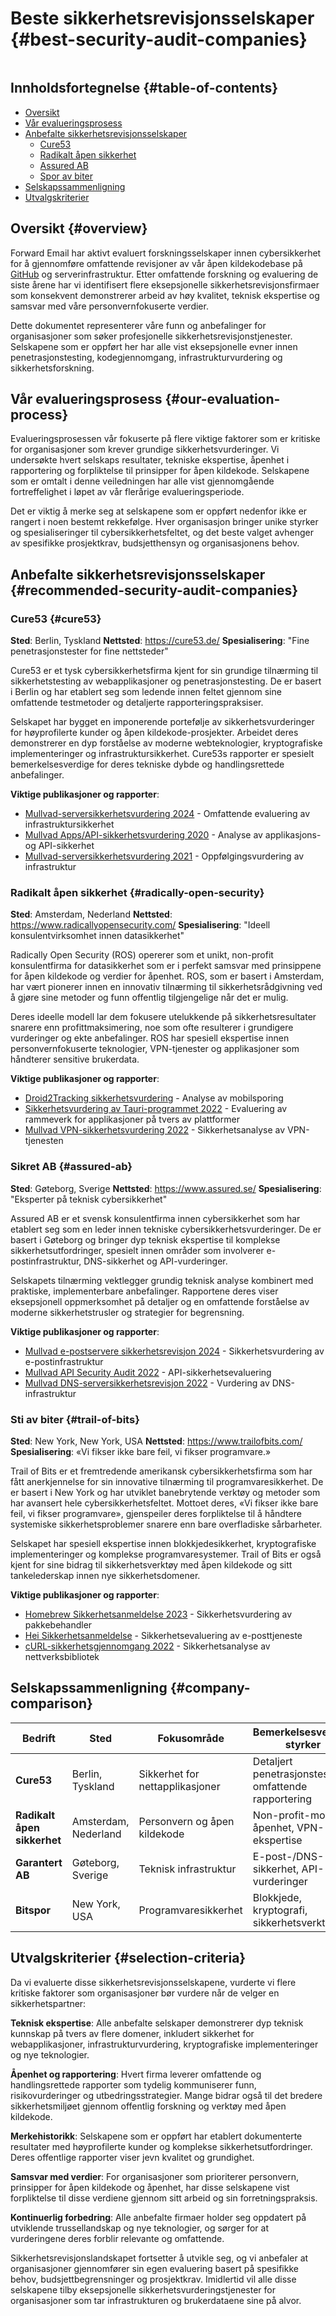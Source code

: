 # Beste sikkerhetsrevisjonsselskaper {#best-security-audit-companies}

<img loading="lazy" src="/img/articles/security-audit.webp" alt="" class="rounded-lg" />

## Innholdsfortegnelse {#table-of-contents}

* [Oversikt](#overview)
* [Vår evalueringsprosess](#our-evaluation-process)
* [Anbefalte sikkerhetsrevisjonsselskaper](#recommended-security-audit-companies)
  * [Cure53](#cure53)
  * [Radikalt åpen sikkerhet](#radically-open-security)
  * [Assured AB](#assured-ab)
  * [Spor av biter](#trail-of-bits)
* [Selskapssammenligning](#company-comparison)
* [Utvalgskriterier](#selection-criteria)

## Oversikt {#overview}

Forward Email har aktivt evaluert forskningsselskaper innen cybersikkerhet for å gjennomføre omfattende revisjoner av vår åpen kildekodebase på [GitHub](https://github.com/forwardemail) og serverinfrastruktur. Etter omfattende forskning og evaluering de siste årene har vi identifisert flere eksepsjonelle sikkerhetsrevisjonsfirmaer som konsekvent demonstrerer arbeid av høy kvalitet, teknisk ekspertise og samsvar med våre personvernfokuserte verdier.

Dette dokumentet representerer våre funn og anbefalinger for organisasjoner som søker profesjonelle sikkerhetsrevisjonstjenester. Selskapene som er oppført her har alle vist eksepsjonelle evner innen penetrasjonstesting, kodegjennomgang, infrastrukturvurdering og sikkerhetsforskning.

## Vår evalueringsprosess {#our-evaluation-process}

Evalueringsprosessen vår fokuserte på flere viktige faktorer som er kritiske for organisasjoner som krever grundige sikkerhetsvurderinger. Vi undersøkte hvert selskaps resultater, tekniske ekspertise, åpenhet i rapportering og forpliktelse til prinsipper for åpen kildekode. Selskapene som er omtalt i denne veiledningen har alle vist gjennomgående fortreffelighet i løpet av vår flerårige evalueringsperiode.

Det er viktig å merke seg at selskapene som er oppført nedenfor ikke er rangert i noen bestemt rekkefølge. Hver organisasjon bringer unike styrker og spesialiseringer til cybersikkerhetsfeltet, og det beste valget avhenger av spesifikke prosjektkrav, budsjetthensyn og organisasjonens behov.

## Anbefalte sikkerhetsrevisjonsselskaper {#recommended-security-audit-companies}

### Cure53 {#cure53}

**Sted**: Berlin, Tyskland
**Nettsted**: <https://cure53.de/>
**Spesialisering**: "Fine penetrasjonstester for fine nettsteder"

Cure53 er et tysk cybersikkerhetsfirma kjent for sin grundige tilnærming til sikkerhetstesting av webapplikasjoner og penetrasjonstesting. De er basert i Berlin og har etablert seg som ledende innen feltet gjennom sine omfattende testmetoder og detaljerte rapporteringspraksiser.

Selskapet har bygget en imponerende portefølje av sikkerhetsvurderinger for høyprofilerte kunder og åpen kildekode-prosjekter. Arbeidet deres demonstrerer en dyp forståelse av moderne webteknologier, kryptografiske implementeringer og infrastruktursikkerhet. Cure53s rapporter er spesielt bemerkelsesverdige for deres tekniske dybde og handlingsrettede anbefalinger.

**Viktige publikasjoner og rapporter**:

* [Mullvad-serversikkerhetsvurdering 2024](https://cure53.de/pentest-report_mullvad\_2024\_v1.pdf) - Omfattende evaluering av infrastruktursikkerhet
* [Mullvad Apps/API-sikkerhetsvurdering 2020](https://cure53.de/pentest-report_mullvad\_2020\_v2.pdf) - Analyse av applikasjons- og API-sikkerhet
* [Mullvad-serversikkerhetsvurdering 2021](https://cure53.de/pentest-report_mullvad\_2021\_v1.pdf) - Oppfølgingsvurdering av infrastruktur

### Radikalt åpen sikkerhet {#radically-open-security}

**Sted**: Amsterdam, Nederland
**Nettsted**: <https://www.radicallyopensecurity.com/>
**Spesialisering**: "Ideell konsulentvirksomhet innen datasikkerhet"

Radically Open Security (ROS) opererer som et unikt, non-profit konsulentfirma for datasikkerhet som er i perfekt samsvar med prinsippene for åpen kildekode og verdier for åpenhet. ROS, som er basert i Amsterdam, har vært pionerer innen en innovativ tilnærming til sikkerhetsrådgivning ved å gjøre sine metoder og funn offentlig tilgjengelige når det er mulig.

Deres ideelle modell lar dem fokusere utelukkende på sikkerhetsresultater snarere enn profittmaksimering, noe som ofte resulterer i grundigere vurderinger og ekte anbefalinger. ROS har spesiell ekspertise innen personvernfokuserte teknologier, VPN-tjenester og applikasjoner som håndterer sensitive brukerdata.

**Viktige publikasjoner og rapporter**:

* [Droid2Tracking sikkerhetsvurdering](https://github.com/radicallyopensecurity/ros-website/blob/main/ros-public-reports/ROS%20-%20OnNet%20-%20OF-Droid2Tracking%20the%20Trackers%20-%202022.pdf) - Analyse av mobilsporing
* [Sikkerhetsvurdering av Tauri-programmet 2022](https://github.com/radicallyopensecurity/ros-website/blob/main/ros-public-reports/ROS%20-%20The%20Tauri%20Programme%20-2022.pdf) - Evaluering av rammeverk for applikasjoner på tvers av plattformer
* [Mullvad VPN-sikkerhetsvurdering 2022](https://github.com/radicallyopensecurity/ros-website/blob/main/ros-public-reports/ROS%20-%20Mullvad%20VPN%202022.pdf) - Sikkerhetsanalyse av VPN-tjenesten

### Sikret AB {#assured-ab}

**Sted**: Gøteborg, Sverige
**Nettsted**: <https://www.assured.se/>
**Spesialisering**: "Eksperter på teknisk cybersikkerhet"

Assured AB er et svensk konsulentfirma innen cybersikkerhet som har etablert seg som en leder innen tekniske cybersikkerhetsvurderinger. De er basert i Gøteborg og bringer dyp teknisk ekspertise til komplekse sikkerhetsutfordringer, spesielt innen områder som involverer e-postinfrastruktur, DNS-sikkerhet og API-vurderinger.

Selskapets tilnærming vektlegger grundig teknisk analyse kombinert med praktiske, implementerbare anbefalinger. Rapportene deres viser eksepsjonell oppmerksomhet på detaljer og en omfattende forståelse av moderne sikkerhetstrusler og strategier for begrensning.

**Viktige publikasjoner og rapporter**:

* [Mullvad e-postservere sikkerhetsrevisjon 2024](https://www.assured.se/publications/Assured_Mullvad_email_server_audit\_2024.pdf) - Sikkerhetsvurdering av e-postinfrastruktur
* [Mullvad API Security Audit 2022](https://www.assured.se/publications/Assured_Mullvad_API_audit_report\_2022.pdf) - API-sikkerhetsevaluering
* [Mullvad DNS-serversikkerhetsrevisjon 2022](https://www.assured.se/publications/Assured_Mullvad_DNS_server_audit_report\_2022.pdf) - Vurdering av DNS-infrastruktur

### Sti av biter {#trail-of-bits}

**Sted**: New York, New York, USA
**Nettsted**: <https://www.trailofbits.com/>
**Spesialisering**: «Vi fikser ikke bare feil, vi fikser programvare.»

Trail of Bits er et fremtredende amerikansk cybersikkerhetsfirma som har fått anerkjennelse for sin innovative tilnærming til programvaresikkerhet. De er basert i New York og har utviklet banebrytende verktøy og metoder som har avansert hele cybersikkerhetsfeltet. Mottoet deres, «Vi fikser ikke bare feil, vi fikser programvare», gjenspeiler deres forpliktelse til å håndtere systemiske sikkerhetsproblemer snarere enn bare overfladiske sårbarheter.

Selskapet har spesiell ekspertise innen blokkjedesikkerhet, kryptografiske implementeringer og komplekse programvaresystemer. Trail of Bits er også kjent for sine bidrag til sikkerhetsverktøy med åpen kildekode og sitt tankelederskap innen nye sikkerhetsdomener.

**Viktige publikasjoner og rapporter**:

* [Homebrew Sikkerhetsanmeldelse 2023](https://github.com/trailofbits/publications/blob/master/reviews/2023-08-28-homebrew-securityreview.pdf) - Sikkerhetsvurdering av pakkebehandler
* [Hei Sikkerhetsanmeldelse](https://github.com/trailofbits/publications/blob/master/reviews/Hey.pdf) - Sikkerhetsevaluering av e-posttjeneste
* [cURL-sikkerhetsgjennomgang 2022](https://github.com/trailofbits/publications/blob/master/reviews/2022-12-curl-securityreview.pdf) - Sikkerhetsanalyse av nettverksbibliotek

## Selskapssammenligning {#company-comparison}

| Bedrift | Sted | Fokusområde | Bemerkelsesverdige styrker | Offentlige rapporter |
| --------------------------- | ---------------------- | ------------------------ | ----------------------------------------------------- | -------------------------- |
| **Cure53** | Berlin, Tyskland | Sikkerhet for nettapplikasjoner | Detaljert penetrasjonstesting, omfattende rapportering | 3+ Mullvad-vurderinger |
| **Radikalt åpen sikkerhet** | Amsterdam, Nederland | Personvern og åpen kildekode | Non-profit-modell, åpenhet, VPN-ekspertise | Offentlig deling av metoder |
| **Garantert AB** | Gøteborg, Sverige | Teknisk infrastruktur | E-post-/DNS-sikkerhet, API-vurderinger | Spesialiserte serverrevisjoner |
| **Bitspor** | New York, USA | Programvaresikkerhet | Blokkjede, kryptografi, sikkerhetsverktøy | Åpen kildekode-bidrag |

## Utvalgskriterier {#selection-criteria}

Da vi evaluerte disse sikkerhetsrevisjonsselskapene, vurderte vi flere kritiske faktorer som organisasjoner bør vurdere når de velger en sikkerhetspartner:

**Teknisk ekspertise**: Alle anbefalte selskaper demonstrerer dyp teknisk kunnskap på tvers av flere domener, inkludert sikkerhet for webapplikasjoner, infrastrukturvurdering, kryptografiske implementeringer og nye teknologier.

**Åpenhet og rapportering**: Hvert firma leverer omfattende og handlingsrettede rapporter som tydelig kommuniserer funn, risikovurderinger og utbedringsstrategier. Mange bidrar også til det bredere sikkerhetsmiljøet gjennom offentlig forskning og verktøy med åpen kildekode.

**Merkehistorikk**: Selskapene som er oppført har etablert dokumenterte resultater med høyprofilerte kunder og komplekse sikkerhetsutfordringer. Deres offentlige rapporter viser jevn kvalitet og grundighet.

**Samsvar med verdier**: For organisasjoner som prioriterer personvern, prinsipper for åpen kildekode og åpenhet, har disse selskapene vist forpliktelse til disse verdiene gjennom sitt arbeid og sin forretningspraksis.

**Kontinuerlig forbedring**: Alle anbefalte firmaer holder seg oppdatert på utviklende trussellandskap og nye teknologier, og sørger for at vurderingene deres forblir relevante og omfattende.

Sikkerhetsrevisjonslandskapet fortsetter å utvikle seg, og vi anbefaler at organisasjoner gjennomfører sin egen evaluering basert på spesifikke behov, budsjettbegrensninger og prosjektkrav. Imidlertid vil alle disse selskapene tilby eksepsjonelle sikkerhetsvurderingstjenester for organisasjoner som tar infrastrukturen og brukerdataene sine på alvor.